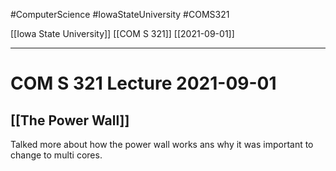 #ComputerScience  #IowaStateUniversity #COMS321 


[[Iowa State University]] [[COM S 321]] [[2021-09-01]]

---

# COM S 321 Lecture 2021-09-01

## [[The Power Wall]]

Talked more about how the power wall works ans why it was important to change to multi cores.

